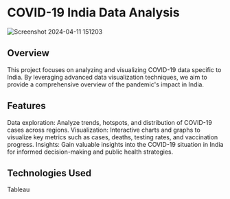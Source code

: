 # COVID-19 India Data Analysis

![Screenshot 2024-04-11 151203](https://github.com/RavulakolluNarender/Exploratory_Data_Analysis_Terrorism/assets/45638226/6141c76b-6f97-4469-ab85-35f2559bc8a7)

## Overview
This project focuses on analyzing and visualizing COVID-19 data specific to India. By leveraging advanced data visualization techniques, we aim to provide a comprehensive overview of the pandemic's impact in India.

## Features
Data exploration: Analyze trends, hotspots, and distribution of COVID-19 cases across regions.
Visualization: Interactive charts and graphs to visualize key metrics such as cases, deaths, testing rates, and vaccination progress.
Insights: Gain valuable insights into the COVID-19 situation in India for informed decision-making and public health strategies.

## Technologies Used
Tableau
